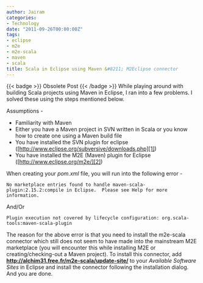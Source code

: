```yaml
---
author: Jairam
categories:
- Technology
date: "2011-09-26T00:00:00Z"
tags:
- eclipse
- m2e
- m2e-scala
- maven
- scala
title: Scala in Eclipse using Maven &#8211; M2Eclipse connector
---
```

{{< badge >}}
Obsolete Post
{{< /badge >}}
While playing around with building Scala projects using Maven in Eclipse, I ran into a few problems. I solved these using the steps mentioned below.

Assumptions -

  - Familiarity with Maven
  - Either you have a Maven project in SVN written in Scala or you know how to create one using a Maven build file
  - You have installed the SVN plugin for eclipse ([http://www.eclipse.org/subversive/downloads.php][1])
  - You have installed the M2E (Maven) plugin for Eclipse ([http://www.eclipse.org/m2e/][2])

When creating your *pom.xml* file, you will run into the following error -

```
No marketplace entries found to handle maven-scala-plugin:2.15.2:compile in Eclipse.  Please see Help for more information.
```

And/Or

```
Plugin execution not covered by lifecycle configuration: org.scala-tools:maven-scala-plugin
```

The reason for the above error is that you need to install the m2e-scala connector which still does not seem to have made into the mainstream M2E marketplace (you will encounter this while installing M2E or creating/checking-out a Maven project). To install this connector, add **http://alchim31.free.fr/m2e-scala/update-site/** to your _Available Software Sites_ in Eclipse and install the connector following the installation dialog. And you are done.

 [1]: http://www.eclipse.org/subversive/downloads.php "Subversive"
 [2]: http://www.eclipse.org/m2e/ "M2E"
